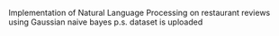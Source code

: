 Implementation of Natural Language Processing on restaurant reviews using Gaussian naive bayes
p.s. dataset is uploaded
